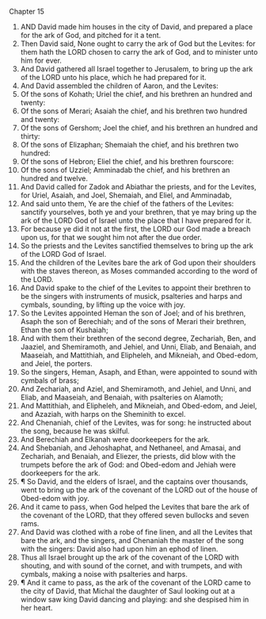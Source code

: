 

Chapter 15

1. AND David made him houses in the city of David, and prepared a place for the ark of God, and pitched for it a tent.
2. Then David said, None ought to carry the ark of God but the Levites: for them hath the LORD chosen to carry the ark of God, and to minister unto him for ever.
3. And David gathered all Israel together to Jerusalem, to bring up the ark of the LORD unto his place, which he had prepared for it.
4. And David assembled the children of Aaron, and the Levites:
5. Of the sons of Kohath; Uriel the chief, and his brethren an hundred and twenty:
6. Of the sons of Merari; Asaiah the chief, and his brethren two hundred and twenty:
7. Of the sons of Gershom; Joel the chief, and his brethren an hundred and thirty:
8. Of the sons of Elizaphan; Shemaiah the chief, and his brethren two hundred:
9. Of the sons of Hebron; Eliel the chief, and his brethren fourscore:
10. Of the sons of Uzziel; Amminadab the chief, and his brethren an hundred and twelve.
11. And David called for Zadok and Abiathar the priests, and for the Levites, for Uriel, Asaiah, and Joel, Shemaiah, and Eliel, and Amminadab,
12. And said unto them, Ye are the chief of the fathers of the Levites: sanctify yourselves, both ye and your brethren, that ye may bring up the ark of the LORD God of Israel unto the place that I have prepared for it.
13. For because ye did it not at the first, the LORD our God made a breach upon us, for that we sought him not after the due order.
14. So the priests and the Levites sanctified themselves to bring up the ark of the LORD God of Israel.
15. And the children of the Levites bare the ark of God upon their shoulders with the staves thereon, as Moses commanded according to the word of the LORD.
16. And David spake to the chief of the Levites to appoint their brethren to be the singers with instruments of musick, psalteries and harps and cymbals, sounding, by lifting up the voice with joy.
17. So the Levites appointed Heman the son of Joel; and of his brethren, Asaph the son of Berechiah; and of the sons of Merari their brethren, Ethan the son of Kushaiah;
18. And with them their brethren of the second degree, Zechariah, Ben, and Jaaziel, and Shemiramoth, and Jehiel, and Unni, Eliab, and Benaiah, and Maaseiah, and Mattithiah, and Elipheleh, and Mikneiah, and Obed-edom, and Jeiel, the porters.
19. So the singers, Heman, Asaph, and Ethan, were appointed to sound with cymbals of brass;
20. And Zechariah, and Aziel, and Shemiramoth, and Jehiel, and Unni, and Eliab, and Maaseiah, and Benaiah, with psalteries on Alamoth;
21. And Mattithiah, and Elipheleh, and Mikneiah, and Obed-edom, and Jeiel, and Azaziah, with harps on the Sheminith to excel.
22. And Chenaniah, chief of the Levites, was for song: he instructed about the song, because he was skilful.
23. And Berechiah and Elkanah were doorkeepers for the ark.
24. And Shebaniah, and Jehoshaphat, and Nethaneel, and Amasai, and Zechariah, and Benaiah, and Eliezer, the priests, did blow with the trumpets before the ark of God: and Obed-edom and Jehiah were doorkeepers for the ark.
25. ¶ So David, and the elders of Israel, and the captains over thousands, went to bring up the ark of the covenant of the LORD out of the house of Obed-edom with joy.
26. And it came to pass, when God helped the Levites that bare the ark of the covenant of the LORD, that they offered seven bullocks and seven rams.
27. And David was clothed with a robe of fine linen, and all the Levites that bare the ark, and the singers, and Chenaniah the master of the song with the singers: David also had upon him an ephod of linen.
28. Thus all Israel brought up the ark of the covenant of the LORD with shouting, and with sound of the cornet, and with trumpets, and with cymbals, making a noise with psalteries and harps.
29. ¶ And it came to pass, as the ark of the covenant of the LORD came to the city of David, that Michal the daughter of Saul looking out at a window saw king David dancing and playing: and she despised him in her heart.
